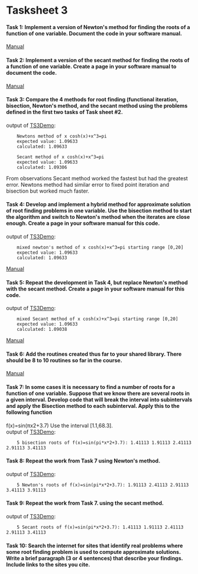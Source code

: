 # Tasksheet 3  
#### Task 1: Implement a version of Newton's method for finding the roots of a function of one variable. Document the code in your software manual.  
[Manual](https://gftbs.github.io/Software_Manual/toc)   
#### Task 2: Implement a version of the secant method for finding the roots of a function of one variable. Create a page in your software manual to document the code.  
[Manual](https://gftbs.github.io/Software_Manual/toc)   
#### Task 3: Compare the 4 methods for root finding (functional iteration, bisection, Newton's method, and the secant method using the problems defined in the first two tasks of Task sheet #2.  
output of [TS3Demo](https://gftbs.github.io/src/TS3Demo.cpp):

        Newtons method of x cosh(x)+x^3=pi
        expected value: 1.09633
        calculated: 1.09633

        Secant method of x cosh(x)+x^3=pi
        expected value: 1.09633
        calculated: 1.09306  
From observations Secant method worked the fastest but had the greatest error. Newtons method had similar error to fixed point iteration and bisection but worked much faster. 


#### Task 4: Develop and implement a hybrid method for approximate solution of root finding problems in one variable. Use the bisection method to start the algorithm and switch to Newton's method when the iterates are close enough. Create a page in your software manual for this code.  
output of [TS3Demo](https://gftbs.github.io/src/TS3Demo.cpp): 

        mixed newton's method of x cosh(x)+x^3=pi starting range [0,20]
        expected value: 1.09633
        calculated: 1.09633

[Manual](https://gftbs.github.io/Software_Manual/toc)   

#### Task 5: Repeat the development in Task 4, but replace Newton's method with the secant method. Create a page in your software manual for this code. 
output of [TS3Demo](https://gftbs.github.io/src/TS3Demo.cpp):  

        mixed Secant method of x cosh(x)+x^3=pi starting range [0,20]
        expected value: 1.09633
        calculated: 1.09038
        
[Manual](https://gftbs.github.io/Software_Manual/toc)   

#### Task 6: Add the routines created thus far to your shared library. There should be 8 to 10 routines so far in the course.  
[Manual](https://gftbs.github.io/Software_Manual/toc)  
#### Task 7: In some cases it is necessary to find a number of roots for a function of one variable. Suppose that we know there are several roots in a given interval. Develop code that will break the interval into subintervals and apply the Bisection method to each subinterval. Apply this to the following function  
f(x)=sin(πx2+3.7) Use the interval [1.1,68.3].  
output of [TS3Demo](https://gftbs.github.io/src/TS3Demo.cpp):  

        5 bisection roots of f(x)=sin(pi*x*2+3.7): 1.41113 1.91113 2.41113 2.91113 3.41113

#### Task 8: Repeat the work from Task 7 using Newton's method.  

output of [TS3Demo](https://gftbs.github.io/src/TS3Demo.cpp):  

        5 Newton's roots of f(x)=sin(pi*x*2+3.7): 1.91113 2.41113 2.91113 3.41113 3.91113  
        
#### Task 9: Repeat the work from Task 7. using the secant method.  

output of [TS3Demo](https://gftbs.github.io/src/TS3Demo.cpp):  

        5 Secant roots of f(x)=sin(pi*x*2+3.7): 1.41113 1.91113 2.41113 2.91113 3.41113
#### Task 10: Search the internet for sites that identify real problems where some root finding problem is used to compute approximate solutions. Write a brief paragraph (3 or 4 sentences) that describe your findings. Include links to the sites you cite.  

